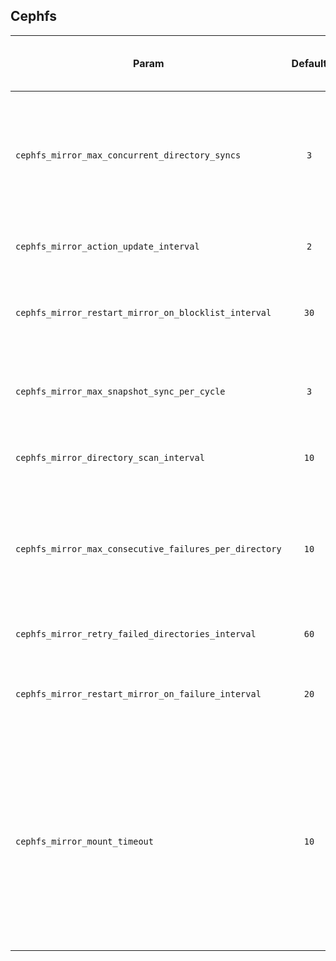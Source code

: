 ## Cephfs

| Param | Default | Min or Valid Range | Description | Long Description |
| ----- | :-----: | --- | ----------- | ---------------- |
| `cephfs_mirror_max_concurrent_directory_syncs` | `3` | `1` | maximum number of concurrent snapshot synchronization threads | maximum number of directory snapshots that can be synchronized concurrently by cephfs-mirror daemon. Controls the number of synchronization threads. | 
| `cephfs_mirror_action_update_interval` | `2` | `1` | interval for driving asynchornous mirror actions | Interval in seconds to process pending mirror update actions. | 
| `cephfs_mirror_restart_mirror_on_blocklist_interval` | `30` | `0` | interval to restart blocklisted instances | Interval in seconds to restart blocklisted mirror instances. Setting to zero (0) disables restarting blocklisted instances. | 
| `cephfs_mirror_max_snapshot_sync_per_cycle` | `3` | `1` | number of snapshots to mirror in one cycle | maximum number of snapshots to mirror when a directory is picked up for mirroring by worker threads. | 
| `cephfs_mirror_directory_scan_interval` | `10` | `1` | interval to scan directories to mirror snapshots | interval in seconds to scan configured directories for snapshot mirroring. | 
| `cephfs_mirror_max_consecutive_failures_per_directory` | `10` | `0` | consecutive failed directory synchronization attempts before marking a directory as \"failed\" | number of consecutive snapshot synchronization failues to mark a directory as \"failed\". failed directories are retried for synchronization less frequently. | 
| `cephfs_mirror_retry_failed_directories_interval` | `60` | `1` | failed directory retry interval for synchronization | interval in seconds to retry synchronization for failed directories. | 
| `cephfs_mirror_restart_mirror_on_failure_interval` | `20` | `0` | interval to restart failed mirror instances | Interval in seconds to restart failed mirror instances. Setting to zero (0) disables restarting failed mirror instances. | 
| `cephfs_mirror_mount_timeout` | `10` | `0` | timeout for mounting primary/seconday ceph file system | Timeout in seconds for mounting primary or secondary (remote) ceph file system by the cephfs-mirror daemon. Setting this to a higher value could result in the mirror daemon getting stalled when mounting a file system if the cluster is not reachable. This option is used to override the usual client_mount_timeout. | 
